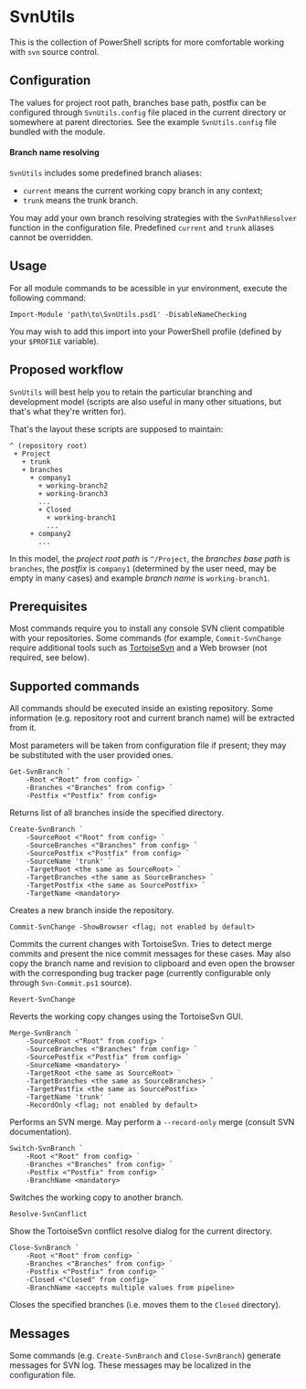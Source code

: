 SvnUtils
========

This is the collection of PowerShell scripts for more comfortable
working with `svn` source control.

Configuration
-------------

The values for project root path, branches base path, postfix can be
configured through `SvnUtils.config` file placed in the current
directory or somewhere at parent directories. See the example
`SvnUtils.config` file bundled with the module.

#### Branch name resolving

`SvnUtils` includes some predefined branch aliases:

* `current` means the current working copy branch in any context;
* `trunk` means the trunk branch.

You may add your own branch resolving strategies with the
`SvnPathResolver` function in the configuration file. Predefined
`current` and `trunk` aliases cannot be overridden.

Usage
-----

For all module commands to be acessible in yur environment, execute
the following command:

    Import-Module 'path\to\SvnUtils.psd1' -DisableNameChecking

You may wish to add this import into your PowerShell profile (defined
by your `$PROFILE` variable).

Proposed workflow
-----------------

`SvnUtils` will best help you to retain the particular branching and
development model (scripts are also useful in many other situations,
but that's what they're written for).

That's the layout these scripts are supposed to maintain:

    ^ (repository root)
     + Project
       + trunk
       + branches
         + company1
           + working-branch2
           + working-branch3
           ...
           + Closed
             + working-branch1
             ...
         + company2
           ...

In this model, the *project root path* is `^/Project`, the *branches
base path* is `branches`, the *postfix* is `company1` (determined by
the user need, may be empty in many cases) and example *branch name*
is `working-branch1`.

Prerequisites
-------------

Most commands require you to install any console SVN client compatible
with your repositories. Some commands (for example, `Commit-SvnChange`
require additional tools such as
[TortoiseSvn](http://tortoisesvn.net/) and a Web browser (not
required, see below).

Supported commands
------------------

All commands should be executed inside an existing repository. Some
information (e.g. repository root and current branch name) will be
extracted from it.

Most parameters will be taken from configuration file if present; they
may be substituted with the user provided ones.

    Get-SvnBranch `
        -Root <"Root" from config> `
        -Branches <"Branches" from config> `
        -Postfix <"Postfix" from config>

Returns list of all branches inside the specified directory.

    Create-SvnBranch `
        -SourceRoot <"Root" from config> `
        -SourceBranches <"Branches" from config> `
        -SourcePostfix <"Postfix" from config> `
        -SourceName 'trunk' `
        -TargetRoot <the same as SourceRoot> `
        -TargetBranches <the same as SourceBranches> `
        -TargetPostfix <the same as SourcePostfix> `
        -TargetName <mandatory>

Creates a new branch inside the repository.

    Commit-SvnChange -ShowBrowser <flag; not enabled by default>

Commits the current changes with TortoiseSvn. Tries to detect merge
commits and present the nice commit messages for these cases. May also
copy the branch name and revision to clipboard and even open the
browser with the corresponding bug tracker page (currently
configurable only through `Svn-Commit.ps1` source).

    Revert-SvnChange

Reverts the working copy changes using the TortoiseSvn GUI.

    Merge-SvnBranch `
        -SourceRoot <"Root" from config> `
        -SourceBranches <"Branches" from config> `
        -SourcePostfix <"Postfix" from config> `
        -SourceName <mandatory> `
        -TargetRoot <the same as SourceRoot> `
        -TargetBranches <the same as SourceBranches> `
        -TargetPostfix <the same as SourcePostfix> `
        -TargetName 'trunk' `
        -RecordOnly <flag; not enabled by default>

Performs an SVN merge. May perform a `--record-only` merge (consult
SVN documentation).

    Switch-SvnBranch `
        -Root <"Root" from config> `
        -Branches <"Branches" from config> `
        -Postfix <"Postfix" from config> `
        -BranchName <mandatory>

Switches the working copy to another branch.

    Resolve-SvnConflict

Show the TortoiseSvn conflict resolve dialog for the current
directory.

    Close-SvnBranch `
        -Root <"Root" from config> `
        -Branches <"Branches" from config> `
        -Postfix <"Postfix" from config> `
        -Closed <"Closed" from config> `
        -BranchName <accepts multiple values from pipeline>

Closes the specified branches (i.e. moves them to the `Closed`
directory).

Messages
--------

Some commands (e.g. `Create-SvnBranch` and `Close-SvnBranch`) generate
messages for SVN log. These messages may be localized in the
configuration file.